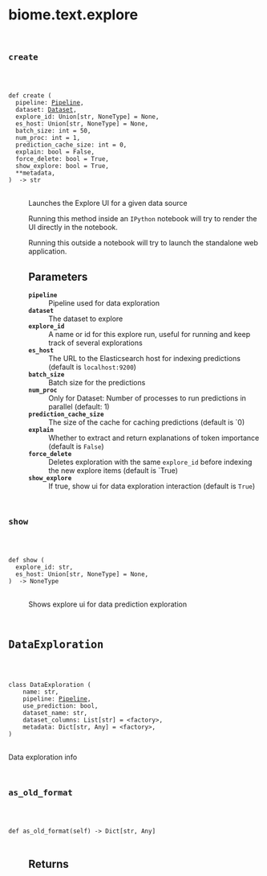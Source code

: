 # biome.text.explore <Badge text="Module"/>
<div></div>
<pre class="title">

### create <Badge text="Function"/>
</pre>
<dt>
<div class="language-python extra-class">
<pre class="language-python">
<code>
<span class="token keyword">def</span> <span class="ident">create</span> (</span>
  pipeline: <a title="biome.text.pipeline.Pipeline" href="pipeline.html#biome.text.pipeline.Pipeline">Pipeline</a>,
  dataset: <a title="biome.text.dataset.Dataset" href="dataset.html#biome.text.dataset.Dataset">Dataset</a>,
  explore_id: Union[str, NoneType] = None,
  es_host: Union[str, NoneType] = None,
  batch_size: int = 50,
  num_proc: int = 1,
  prediction_cache_size: int = 0,
  explain: bool = False,
  force_delete: bool = True,
  show_explore: bool = True,
  **metadata,
)  -> str
</code>
</pre>
</div>
</dt>
<dd>
<p>Launches the Explore UI for a given data source</p>
<p>Running this method inside an <code>IPython</code> notebook will try to render the UI directly in the notebook.</p>
<p>Running this outside a notebook will try to launch the standalone web application.</p>
<h2 id="parameters">Parameters</h2>
<dl>
<dt><strong><code>pipeline</code></strong></dt>
<dd>Pipeline used for data exploration</dd>
<dt><strong><code>dataset</code></strong></dt>
<dd>The dataset to explore</dd>
<dt><strong><code>explore_id</code></strong></dt>
<dd>A name or id for this explore run, useful for running and keep track of several explorations</dd>
<dt><strong><code>es_host</code></strong></dt>
<dd>The URL to the Elasticsearch host for indexing predictions (default is <code>localhost:9200</code>)</dd>
<dt><strong><code>batch_size</code></strong></dt>
<dd>Batch size for the predictions</dd>
<dt><strong><code>num_proc</code></strong></dt>
<dd>Only for Dataset: Number of processes to run predictions in parallel (default: 1)</dd>
<dt><strong><code>prediction_cache_size</code></strong></dt>
<dd>The size of the cache for caching predictions (default is `0)</dd>
<dt><strong><code>explain</code></strong></dt>
<dd>Whether to extract and return explanations of token importance (default is <code>False</code>)</dd>
<dt><strong><code>force_delete</code></strong></dt>
<dd>Deletes exploration with the same <code>explore_id</code> before indexing the new explore items (default is `True)</dd>
<dt><strong><code>show_explore</code></strong></dt>
<dd>If true, show ui for data exploration interaction (default is <code>True</code>)</dd>
</dl>
</dd>
<pre class="title">

### show <Badge text="Function"/>
</pre>
<dt>
<div class="language-python extra-class">
<pre class="language-python">
<code>
<span class="token keyword">def</span> <span class="ident">show</span> (</span>
  explore_id: str,
  es_host: Union[str, NoneType] = None,
)  -> NoneType
</code>
</pre>
</div>
</dt>
<dd>
<p>Shows explore ui for data prediction exploration</p>
</dd>
<div></div>
<pre class="title">
 
## DataExploration <Badge text="Class"/>
</pre>
<pre class="language-python">
<code>
<span class="token keyword">class</span> <span class="ident">DataExploration</span> (</span>
    <span>name: str</span><span>,</span>
    <span>pipeline: <a title="biome.text.pipeline.Pipeline" href="pipeline.html#biome.text.pipeline.Pipeline">Pipeline</a></span><span>,</span>
    <span>use_prediction: bool</span><span>,</span>
    <span>dataset_name: str</span><span>,</span>
    <span>dataset_columns: List[str] = &lt;factory&gt;</span><span>,</span>
    <span>metadata: Dict[str, Any] = &lt;factory&gt;</span><span>,</span>
<span>)</span>
</code>
</pre>
<p>Data exploration info</p>
<dl>
<pre class="title">

### as_old_format <Badge text="Method"/>
</pre>
<dt>
<div class="language-python extra-class">
<pre class="language-python">
<code>
<span class="token keyword">def</span> <span class="ident">as_old_format</span></span>(<span>self) -> Dict[str, Any]</span>
</code>
</pre>
</div>
</dt>
<dd>
<h2 id="returns">Returns</h2>
</dd>
</dl>
